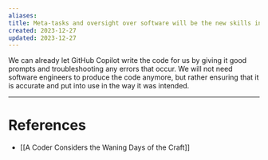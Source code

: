 ```yaml
---
aliases: 
title: Meta-tasks and oversight over software will be the new skills in demand rather than writing code
created: 2023-12-27
updated: 2023-12-27
---
```

We can already let GitHub Copilot write the code for us by giving it good prompts and troubleshooting any errors that occur. We will not need software engineers to produce the code anymore, but rather ensuring that it is accurate and put into use in the way it was intended.

---
# References
* [[A Coder Considers the Waning Days of the Craft]]